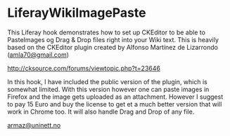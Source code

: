 LiferayWikiImagePaste
=====================

This Liferay hook demonstrates how to set up CKEditor to be able to PasteImages og Drag &amp; Drop files right into your Wiki text.
This is heavily based on the CKEditor plugin created by Alfonso Martínez de Lizarrondo (amla70@gmail.com)

   http://cksource.com/forums/viewtopic.php?t=23646

In this hook, I have included the public version of the plugin, which is somewhat limited. With this version however one can paste images in Firefox and the image gets uploaded as an attachment. However I suggest to pay 15 Euro and buy the license to get et a much better version that will work in Chrome too. It will also handle Drag and Drop of any file. 

armaz@uninett.no
